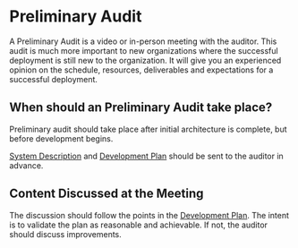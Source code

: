 # Preliminary Audit

A Preliminary Audit is a video or in-person meeting with the auditor. This audit is much more important to new organizations where the successful deployment is still new to the organization. It will give you an experienced opinion on the schedule, resources, deliverables and expectations for a successful deployment.

## When should an Preliminary Audit take place? <a id="docs-internal-guid-038fb17c-fb24-a5d8-fdb3-368d9c8b1367"></a>

Preliminary audit should take place after initial architecture is complete, but before development begins.

[System Description](system-description.md) and [Development Plan](development-plan.md) should be sent to the auditor in advance.

## Content Discussed at the Meeting

The discussion should follow the points in the [Development Plan](development-plan.md). The intent is to validate the plan as reasonable and achievable. If not, the auditor should discuss improvements. 

